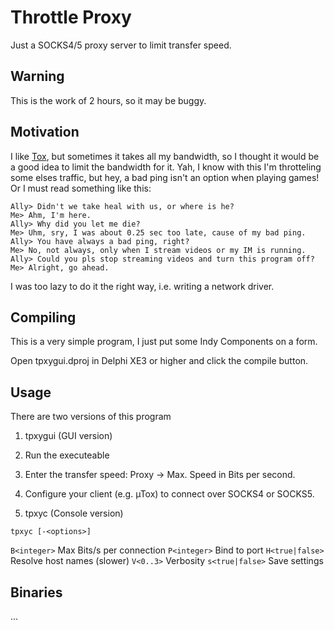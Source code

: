 Throttle Proxy
==============

Just a SOCKS4/5 proxy server to limit transfer speed.

Warning
-------

This is the work of 2 hours, so it may be buggy.

Motivation
----------

I like [Tox](http://tox.im), but sometimes it takes all my bandwidth, so I thought 
it would be a good idea to limit the bandwidth for it. Yah, I know with this
I'm throtteling some elses traffic, but hey, a bad ping isn't an option when playing 
games! Or I must read something like this:

    Ally> Didn't we take heal with us, or where is he?
    Me> Ahm, I'm here.
    Ally> Why did you let me die?
    Me> Uhm, sry, I was about 0.25 sec too late, cause of my bad ping.
    Ally> You have always a bad ping, right?
    Me> No, not always, only when I stream videos or my IM is running.
    Ally> Could you pls stop streaming videos and turn this program off?
    Me> Alright, go ahead.

I was too lazy to do it the right way, i.e. writing a network driver.

Compiling
---------

This is a very simple program, I just put some Indy Components on a form.

Open tpxygui.dproj in Delphi XE3 or higher and click the compile button.

Usage
-----

There are two versions of this program

1. tpxygui (GUI version)

  1. Run the executeable
  2. Enter the transfer speed: Proxy -> Max. Speed in Bits per second.
  2. Configure your client (e.g. µTox) to connect over SOCKS4 or SOCKS5.

2. tpxyc (Console version)

  `tpxyc [-<options>]`
  
  `B<integer>`  Max Bits/s per connection
  `P<integer>` Bind to port
  `H<true|false>` Resolve host names (slower)
  `V<0..3>` Verbosity
  `s<true|false>` Save settings  
  
Binaries
--------

...
